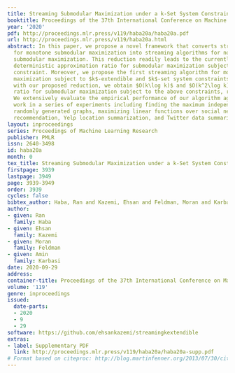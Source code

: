 ```yaml
---
title: Streaming Submodular Maximization under a k-Set System Constraint
booktitle: Proceedings of the 37th International Conference on Machine Learning
year: '2020'
pdf: http://proceedings.mlr.press/v119/haba20a/haba20a.pdf
url: http://proceedings.mlr.press/v119/haba20a.html
abstract: In this paper, we propose a novel framework that converts streaming algorithms
  for monotone submodular maximization into streaming algorithms for non-monotone
  submodular maximization. This reduction readily leads to the currently tightest
  deterministic approximation ratio for submodular maximization subject to a $k$-matchoid
  constraint. Moreover, we propose the first streaming algorithm for monotone submodular
  maximization subject to $k$-extendible and $k$-set system constraints. Together
  with our proposed reduction, we obtain $O(k\log k)$ and $O(k^2\log k)$ approximation
  ratio for submodular maximization subject to the above constraints, respectively.
  We extensively evaluate the empirical performance of our algorithm against the existing
  work in a series of experiments including finding the maximum independent set in
  randomly generated graphs, maximizing linear functions over social networks, movie
  recommendation, Yelp location summarization, and Twitter data summarization.
layout: inproceedings
series: Proceedings of Machine Learning Research
publisher: PMLR
issn: 2640-3498
id: haba20a
month: 0
tex_title: Streaming Submodular Maximization under a k-Set System Constraint
firstpage: 3939
lastpage: 3949
page: 3939-3949
order: 3939
cycles: false
bibtex_author: Haba, Ran and Kazemi, Ehsan and Feldman, Moran and Karbasi, Amin
author:
- given: Ran
  family: Haba
- given: Ehsan
  family: Kazemi
- given: Moran
  family: Feldman
- given: Amin
  family: Karbasi
date: 2020-09-29
address: 
container-title: Proceedings of the 37th International Conference on Machine Learning
volume: '119'
genre: inproceedings
issued:
  date-parts:
  - 2020
  - 9
  - 29
software: https://github.com/ehsankazemi/streamingkextendible
extras:
- label: Supplementary PDF
  link: http://proceedings.mlr.press/v119/haba20a/haba20a-supp.pdf
# Format based on citeproc: http://blog.martinfenner.org/2013/07/30/citeproc-yaml-for-bibliographies/
---
```

